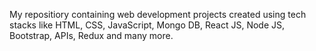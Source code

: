 My repositiory containing web development projects created using tech stacks like HTML, CSS, JavaScript, Mongo DB, React JS, Node JS, Bootstrap, APIs, Redux and many more.
